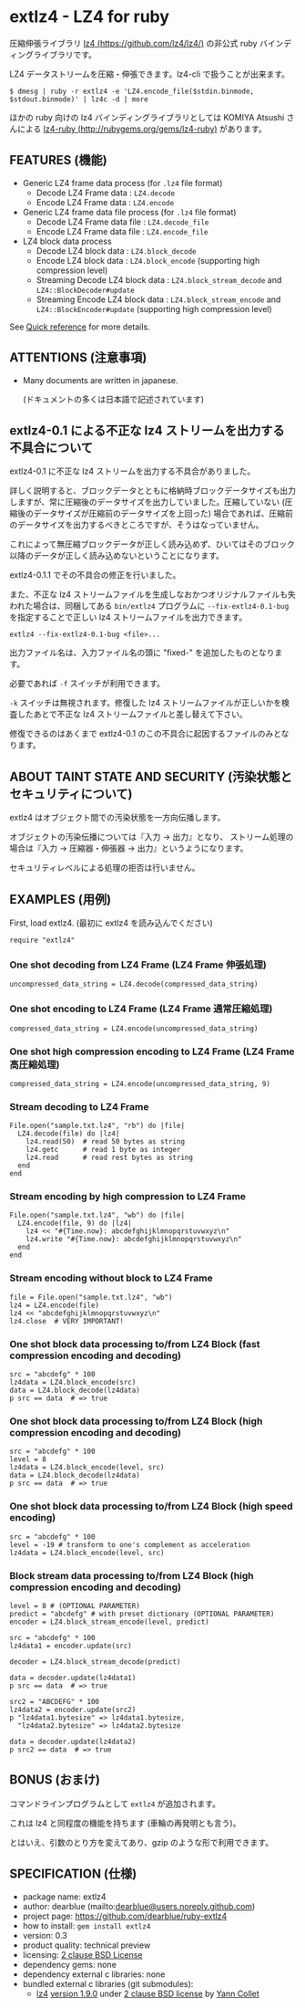 
# extlz4 - LZ4 for ruby

圧縮伸張ライブラリ [lz4 (https://github.com/lz4/lz4/)](https://github.com/lz4/lz4/) の非公式 ruby バインディングライブラリです。

LZ4 データストリームを圧縮・伸張できます。lz4-cli で扱うことが出来ます。

```shell:shell
$ dmesg | ruby -r extlz4 -e 'LZ4.encode_file($stdin.binmode, $stdout.binmode)' | lz4c -d | more
```

ほかの ruby 向けの lz4 バインディングライブラリとしては KOMIYA Atsushi さんによる [lz4-ruby (http://rubygems.org/gems/lz4-ruby)](http://rubygems.org/gems/lz4-ruby) があります。


## FEATURES (機能)

  * Generic LZ4 frame data process (for `.lz4` file format)
      * Decode LZ4 Frame data : `LZ4.decode`
      * Encode LZ4 Frame data : `LZ4.encode`
  * Generic LZ4 frame data file process (for `.lz4` file format)
      * Decode LZ4 Frame data file : `LZ4.decode_file`
      * Encode LZ4 Frame data file : `LZ4.encode_file`
  * LZ4 block data process
      * Decode LZ4 block data : `LZ4.block_decode`
      * Encode LZ4 block data : `LZ4.block_encode` (supporting high compression level)
      * Streaming Decode LZ4 block data : `LZ4.block_stream_decode` and `LZ4::BlockDecoder#update`
      * Streaming Encode LZ4 block data : `LZ4.block_stream_encode` and `LZ4::BlockEncoder#update` (supporting high compression level)

See [Quick reference](QUICKREF.md) for more details.


## ATTENTIONS (注意事項)

  * Many documents are written in japanese.

    (ドキュメントの多くは日本語で記述されています)


## extlz4-0.1 による不正な lz4 ストリームを出力する不具合について

extlz4-0.1 に不正な lz4 ストリームを出力する不具合がありました。

詳しく説明すると、ブロックデータとともに格納時ブロックデータサイズも出力しますが、常に圧縮後のデータサイズを出力していました。圧縮していない (圧縮後のデータサイズが圧縮前のデータサイズを上回った) 場合であれば、圧縮前のデータサイズを出力するべきところですが、そうはなっていません。

これによって無圧縮ブロックデータが正しく読み込めず、ひいてはそのブロック以降のデータが正しく読み込めないということになります。

extlz4-0.1.1 でその不具合の修正を行いました。

また、不正な lz4 ストリームファイルを生成しなおかつオリジナルファイルも失われた場合は、同梱してある `bin/extlz4` プログラムに `--fix-extlz4-0.1-bug` を指定することで正しい lz4 ストリームファイルを出力できます。

    extlz4 --fix-extlz4-0.1-bug <file>...

出力ファイル名は、入力ファイル名の頭に "fixed-" を追加したものとなります。

必要であれば `-f` スイッチが利用できます。

`-k` スイッチは無視されます。修復した lz4 ストリームファイルが正しいかを検査したあとで不正な lz4 ストリームファイルと差し替えて下さい。

修復できるのはあくまで extlz4-0.1 のこの不具合に起因するファイルのみとなります。


## ABOUT TAINT STATE AND SECURITY (汚染状態とセキュリティについて)

extlz4 はオブジェクト間での汚染状態を一方向伝播します。

オブジェクトの汚染伝播については『入力 -> 出力』となり、
ストリーム処理の場合は『入力 -> 圧縮器・伸張器 -> 出力』というようになります。

セキュリティレベルによる処理の拒否は行いません。


## EXAMPLES (用例)

First, load extlz4. (最初に extlz4 を読み込んでください)

``` ruby:ruby
require "extlz4"
```

### One shot decoding from LZ4 Frame (LZ4 Frame 伸張処理)

``` ruby:ruby
uncompressed_data_string = LZ4.decode(compressed_data_string)
```

### One shot encoding to LZ4 Frame (LZ4 Frame 通常圧縮処理)

``` ruby:ruby
compressed_data_string = LZ4.encode(uncompressed_data_string)
```

### One shot high compression encoding to LZ4 Frame (LZ4 Frame 高圧縮処理)

``` ruby:ruby
compressed_data_string = LZ4.encode(uncompressed_data_string, 9)
```

### Stream decoding to LZ4 Frame

``` ruby:ruby
File.open("sample.txt.lz4", "rb") do |file|
  LZ4.decode(file) do |lz4|
    lz4.read(50)  # read 50 bytes as string
    lz4.getc      # read 1 byte as integer
    lz4.read      # read rest bytes as string
  end
end
```

### Stream encoding by high compression to LZ4 Frame

``` ruby:ruby
File.open("sample.txt.lz4", "wb") do |file|
  LZ4.encode(file, 9) do |lz4|
    lz4 << "#{Time.now}: abcdefghijklmnopqrstuvwxyz\n"
    lz4.write "#{Time.now}: abcdefghijklmnopqrstuvwxyz\n"
  end
end
```

### Stream encoding without block to LZ4 Frame

``` ruby:ruby
file = File.open("sample.txt.lz4", "wb")
lz4 = LZ4.encode(file)
lz4 << "abcdefghijklmnopqrstuvwxyz\n"
lz4.close  # VERY IMPORTANT!
```

### One shot block data processing to/from LZ4 Block (fast compression encoding and decoding)

``` ruby:ruby
src = "abcdefg" * 100
lz4data = LZ4.block_encode(src)
data = LZ4.block_decode(lz4data)
p src == data  # => true
```

### One shot block data processing to/from LZ4 Block (high compression encoding and decoding)

``` ruby:ruby
src = "abcdefg" * 100
level = 8
lz4data = LZ4.block_encode(level, src)
data = LZ4.block_decode(lz4data)
p src == data  # => true
```

### One shot block data processing to/from LZ4 Block (high speed encoding)

``` ruby:ruby
src = "abcdefg" * 100
level = -19 # transform to one's complement as acceleration
lz4data = LZ4.block_encode(level, src)
```

### Block stream data processing to/from LZ4 Block (high compression encoding and decoding)

``` ruby:ruby
level = 8 # (OPTIONAL PARAMETER)
predict = "abcdefg" # with preset dictionary (OPTIONAL PARAMETER)
encoder = LZ4.block_stream_encode(level, predict)

src = "abcdefg" * 100
lz4data1 = encoder.update(src)

decoder = LZ4.block_stream_decode(predict)

data = decoder.update(lz4data1)
p src == data  # => true

src2 = "ABCDEFG" * 100
lz4data2 = encoder.update(src2)
p "lz4data1.bytesize" => lz4data1.bytesize,
  "lz4data2.bytesize" => lz4data2.bytesize

data = decoder.update(lz4data2)
p src2 == data  # => true
```


## BONUS (おまけ)

コマンドラインプログラムとして ``extlz4`` が追加されます。

これは lz4 と同程度の機能を持ちます (車輪の再発明とも言う)。

とはいえ、引数のとり方を変えてあり、gzip のような形で利用できます。


## SPECIFICATION (仕様)

  - package name: extlz4
  - author: dearblue (mailto:dearblue@users.noreply.github.com)
  - project page: <https://github.com/dearblue/ruby-extlz4>
  - how to install: `gem install extlz4`
  - version: 0.3
  - product quality: technical preview
  - licensing: [2 clause BSD License](LICENSE)
  - dependency gems: none
  - dependency external c libraries: none
  - bundled external c libraries (git submodules):
      - [lz4](https://github.com/lz4/lz4)
        [version 1.9.0](https://github.com/lz4/lz4/tree/v1.9.0)
        under [2 clause BSD license](https://github.com/lz4/lz4/blob/v1.9.0/LICENSE)
        by [Yann Collet](https://github.com/Cyan4973)
